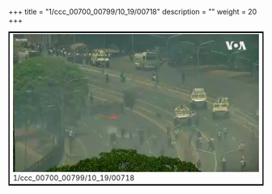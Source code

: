 +++
title = "1/ccc_00700_00799/10_19/00718"
description = ""
weight = 20
+++

<table style="border:2px solid black;max-width:800px;max-height:800px;" 
><tr><td>
<img class="center-fit-jpg"
src="/jpg_/aaa_20190430_NxaOmWaI8sI_00717.jpg">
1/ccc_00700_00799/10_19/00718
</img></td></tr></table>
